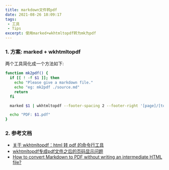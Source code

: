 ```yaml
---
title: markdown文件转pdf
date: 2021-08-26 18:09:17
tags:
 - 工具
 - Tips
excerpt: 使用marked+wkhtmltopdf转为mk为pdf
---
```


### 1. 方案: marked + wkhtmltopdf

两个工具简化成一个方法如下:
```bash
function mk2pdf() {
  if [[ ! -f $1 ]]; then
    echo "Please give a markdown file."
    echo "eg: mk2pdf ./source.md"
    return
  fi

  marked $1 | wkhtmltopdf --footer-spacing 2 --footer-right '[page]/[topage]' --footer-line --footer-font-size 10 --footer-center 'Generate by Jimmy' --quiet --encoding utf-8  - "$1.pdf"

  echo "PDF: $1.pdf"
}
```

### 2. 参考文档
- [关于 wkhtmltopdf：html 转 pdf 的命令行工具](https://segmentfault.com/a/1190000018988358)
- [wkhtmltopdf专成pdf文件之后的页码显示问题](https://www.codeleading.com/article/2798190256/)
- [How to convert Markdown to PDF without writing an intermediate HTML file?](https://stackoverflow.com/questions/60458709/how-to-convert-markdown-to-pdf-without-writing-an-intermediate-html-file)